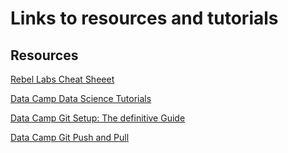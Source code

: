 # Links to resources and tutorials

## Resources
[Rebel Labs Cheat Sheeet](https://www.jrebel.com/blog/git-cheat-sheet)

[Data Camp Data Science Tutorials](https://www.datacamp.com/community/tutorials)

[Data Camp Git Setup: The definitive Guide](https://www.datacamp.com/community/tutorials/git-setup)

[Data Camp Git Push and Pull](https://www.datacamp.com/community/tutorials/git-push-pull)
